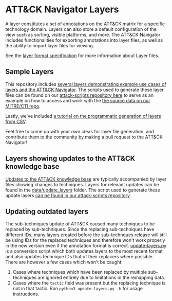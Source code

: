 # ATT&CK Navigator Layers

A layer constitutes a set of annotations on the ATT&CK matrix for a specific technology domain. Layers can also store a default configuration of the view such as sorting, visible platforms, and more. The ATT&CK Navigator includes functionalities for exporting annotations into layer files, as well as the ability to import layer files for viewing.

See the [layer format specification](LAYERFORMATv4.md) for more information about Layer files.

## Sample Layers

This repository includes [several layers demonstrating example use cases of layers and the ATT&CK Navigator](data/samples). The scripts used to generate these layer files can be found on our [attack-scripts repository here](https://github.com/mitre-attack/attack-scripts/tree/master/scripts/layers/samples) to serve as an example on how to access and work with the [the source data on our MITRE/CTI repo](https://github.com/mitre/cti).

Lastly, we've included [a tutorial on the programmatic generation of layers from CSV](attack_layers).

Feel free to come up with your own ideas for layer file generation, and contribute them to the community by making a pull request to the ATT&CK Navigator!

## Layers showing updates to the ATT&CK knowledge base

[Updates to the ATT&CK knowledge base](https://attack.mitre.org/resources/updates/) are typically accompanied by layer files showing changes to techniques. Layers for relevant updates can be found in the [data/update_layers](data/update_layers) folder. The script used to generate these update layers [can be found in our attack-scripts repository](https://github.com/mitre-attack/attack-scripts/blob/master/scripts/diff_stix.py).

## Updating outdated layers

The sub-techniques update of ATT&CK caused many techniques to be replaced by sub-techniques. Since the replacing sub-techniques have different IDs, many layers created before the sub-technques release will still be using IDs for the replaced techniques and therefore won't work properly in the new version even if the annotation format is correct. [update-layers.py](update-layers.py) is a conversion script which both updates layers to the most recent format and also updates technique IDs that of their replacers where possible. There are however a few cases which won't be caught:
1. Cases where techniques which have been replaced by multiple sub-techniques are ignored entirely due to limitations in the remapping data.
2. Cases where the `tactic` field was present but the replacing technique is not in that tactic.
Run `python3 update-layers.py -h` for usage instructions.